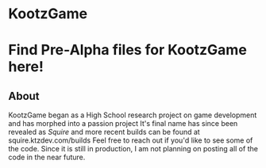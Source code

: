 # KootzGame
# Find Pre-Alpha files for KootzGame here!
## About
KootzGame began as a High School research project on game development and has morphed into a passion project
It's final name has since been revealed as *Squire* and more recent builds can be found at squire.ktzdev.com/builds
Feel free to reach out if you'd like to see some of the code. Since it is still in production, I am not planning on
posting all of the code in the near future.
